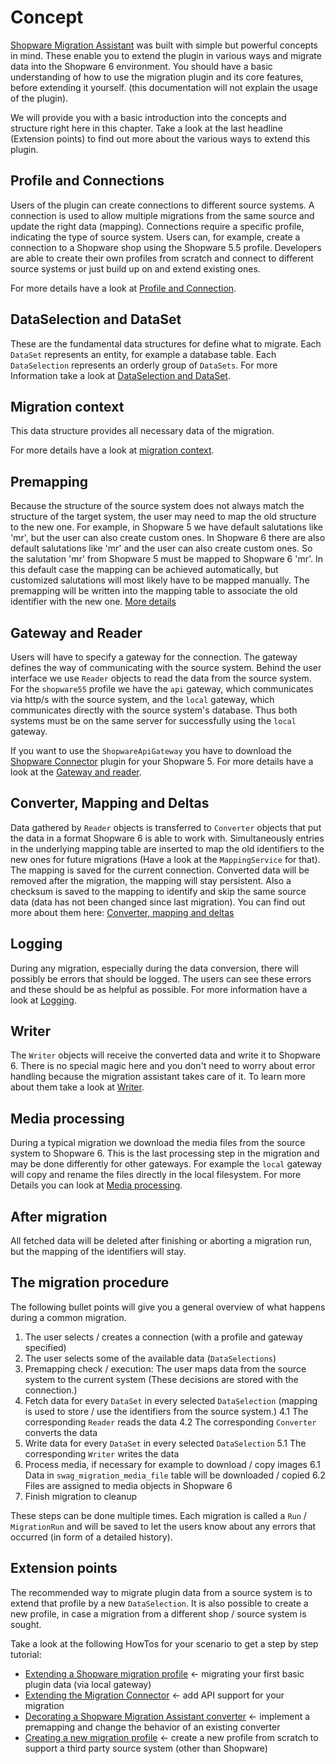 # Concept

[Shopware Migration Assistant](https://github.com/shopware/SwagMigrationAssistant) was built with simple but powerful concepts in mind. These enable you to extend the plugin in various ways and migrate data into the Shopware 6 environment. You should have a basic understanding of how to use the migration plugin and its core features, before extending it yourself. \(this documentation will not explain the usage of the plugin\).

We will provide you with a basic introduction into the concepts and structure right here in this chapter. Take a look at the last headline \(Extension points\) to find out more about the various ways to extend this plugin.

## Profile and Connections

Users of the plugin can create connections to different source systems. A connection is used to allow multiple migrations from the same source and update the right data \(mapping\). Connections require a specific profile, indicating the type of source system. Users can, for example, create a connection to a Shopware shop using the Shopware 5.5 profile. Developers are able to create their own profiles from scratch and connect to different source systems or just build up on and extend existing ones.

For more details have a look at [Profile and Connection](./concept/profile-and-connection).

## DataSelection and DataSet

These are the fundamental data structures for define what to migrate. Each `DataSet` represents an entity, for example a database table. Each `DataSelection` represents an orderly group of `DataSets`. For more Information take a look at [DataSelection and DataSet](./concept/dataselection-and-dataset).

## Migration context

This data structure provides all necessary data of the migration.

For more details have a look at [migration context](./concept/migration-context).

## Premapping

Because the structure of the source system does not always match the structure of the target system, the user may need to map the old structure to the new one. For example, in Shopware 5 we have default salutations like 'mr', but the user can also create custom ones. In Shopware 6 there are also default salutations like 'mr' and the user can also create custom ones. So the salutation 'mr' from Shopware 5 must be mapped to Shopware 6 'mr'. In this default case the mapping can be achieved automatically, but customized salutations will most likely have to be mapped manually. The premapping will be written into the mapping table to associate the old identifier with the new one. [More details](./concept/premapping)

## Gateway and Reader

Users will have to specify a gateway for the connection. The gateway defines the way of communicating with the source system. Behind the user interface we use `Reader` objects to read the data from the source system. For the `shopware55` profile we have the `api` gateway, which communicates via http/s with the source system, and the `local` gateway, which communicates directly with the source system's database. Thus both systems must be on the same server for successfully using the `local` gateway.

If you want to use the `ShopwareApiGateway` you have to download the [Shopware Connector](https://github.com/shopware/SwagMigrationConnector) plugin for your Shopware 5. For more details have a look at the [Gateway and reader](./concept/gateway-and-reader).

## Converter, Mapping and Deltas

Data gathered by `Reader` objects is transferred to `Converter` objects that put the data in a format Shopware 6 is able to work with. Simultaneously entries in the underlying mapping table are inserted to map the old identifiers to the new ones for future migrations \(Have a look at the `MappingService` for that\). The mapping is saved for the current connection. Converted data will be removed after the migration, the mapping will stay persistent. Also a checksum is saved to the mapping to identify and skip the same source data \(data has not been changed since last migration\). You can find out more about them here: [Converter, mapping and deltas](./concept/convert-and-mapping)

## Logging

During any migration, especially during the data conversion, there will possibly be errors that should be logged. The users can see these errors and these should be as helpful as possible. For more information have a look at [Logging](./concept/logging).

## Writer

The `Writer` objects will receive the converted data and write it to Shopware 6. There is no special magic here and you don't need to worry about error handling because the migration assistant takes care of it. To learn more about them take a look at [Writer](./concept/writer).

## Media processing

During a typical migration we download the media files from the source system to Shopware 6. This is the last processing step in the migration and may be done differently for other gateways. For example the `local` gateway will copy and rename the files directly in the local filesystem. For more Details you can look at [Media processing](./concept/media-processing).

## After migration

All fetched data will be deleted after finishing or aborting a migration run, but the mapping of the identifiers will stay.

## The migration procedure

The following bullet points will give you a general overview of what happens during a common migration.

1. The user selects / creates a connection \(with a profile and gateway specified\)
1. The user selects some of the available data \(`DataSelections`\)
1. Premapping check / execution: The user maps data from the source system to the current system \(These decisions are stored with the connection.\)
1. Fetch data for every `DataSet` in every selected `DataSelection` \(mapping is used to store / use the identifiers from the source system.\) 4.1 The corresponding `Reader` reads the data 4.2 The corresponding `Converter` converts the data
1. Write data for every `DataSet` in every selected `DataSelection` 5.1 The corresponding `Writer` writes the data
1. Process media, if necessary for example to download / copy images 6.1 Data in `swag_migration_media_file` table will be downloaded / copied 6.2 Files are assigned to media objects in Shopware 6
1. Finish migration to cleanup

These steps can be done multiple times. Each migration is called a `Run` / `MigrationRun` and will be saved to let the users know about any errors that occurred \(in form of a detailed history\).

## Extension points

The recommended way to migrate plugin data from a source system is to extend that profile by a new `DataSelection`. It is also possible to create a new profile, in case a migration from a different shop / source system is sought.

Take a look at the following HowTos for your scenario to get a step by step tutorial:

* [Extending a Shopware migration profile](./guides/extending-a-shopware-migration-profile) &lt;- migrating your first basic plugin data \(via local gateway\)
* [Extending the Migration Connector](./guides/extending-the-migration-connector) &lt;- add API support for your migration
* [Decorating a Shopware Migration Assistant converter](./guides/decorating-a-shopware-migration-assistant-converter) &lt;- implement a premapping and change the behavior of an existing converter
* [Creating a new migration profile](./guides/creating-a-new-migration-profile) &lt;- create a new profile from scratch to support a third party source system \(other than Shopware\)
